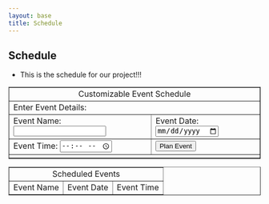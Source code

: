 ```yaml
---
layout: base
title: Schedule
---
```

## Schedule
- This is the schedule for our project!!!
<style>
    .eventList {
            color: white;
            background-color: red; /* Optional background color for emphasis */
    }
    .eventName{
        style="color:blue;"
    }
</style>
<html>
<head>
    <title>Customizable Event Schedule</title>
</head>
<body>
    <table border="1">
        <tr>
            <td colspan="2" align="center">Customizable Event Schedule</td>
        </tr>
        <tr>
            <td colspan="2">Enter Event Details:</td>
        </tr>
        <tr>
            <td>
                Event Name:
                <input type="text" id="eventName" style="color:blue;">
            </td>
            <td>
                Event Date:
                <input type="date" id="eventDate">
            </td>
        </tr>
        <tr>
            <td>
                Event Time:
                <input type="time" id="eventTime">
            </td>
            <td>
                <button onclick="planEvent()">Plan Event</button>
            </td>
        </tr>
        <tr>
            <td colspan="2">
                <div id="message"></div>
            </td>
        </tr>
    </table>
    <table border="1">
        <tr>
            <td colspan="3" align="center">Scheduled Events</td>
        </tr>
        <tr>
            <td>Event Name</td>
            <td>Event Date</td>
            <td>Event Time</td>
        </tr>
        <tbody id="eventList">
        </tbody>
    </table>
    <script>
        const events = [];
        function showMessage(message) {
            const messageDiv = document.getElementById('message');
            messageDiv.innerHTML = message;
        }
        function planEvent() {
            const eventName = document.getElementById('eventName').value;
            const eventDate = document.getElementById('eventDate').value;
            const eventTime = document.getElementById('eventTime').value;
            if (!eventName || !eventDate || !eventTime) {
                alert('Please enter event details.');
                return;
            }
            events.push({ name: eventName, date: eventDate, time: eventTime });
            displayEvents();
            document.getElementById('eventName').value = '';
            document.getElementById('eventDate').value = '';
            document.getElementById('eventTime').value = '';
            showMessage('Event planned successfully.');
        }
        function displayEvents() {
            const eventList = document.getElementById('eventList');
            eventList.innerHTML = '';
            for (const event of events) {
                const row = document.createElement('tr');
                const nameCell = document.createElement('td');
                nameCell.textContent = event.name;
                const dateCell = document.createElement('td');
                dateCell.textContent = event.date;
                const timeCell = document.createElement('td');
                timeCell.textContent = event.time;
                row.appendChild(nameCell);
                row.appendChild(dateCell);
                row.appendChild(timeCell);
                eventList.appendChild(row);
            }
        }
    </script>
</body>
</html>